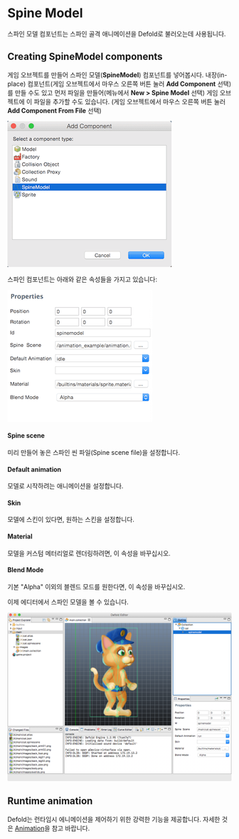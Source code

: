 # Spine Model
스파인 모델 컴포넌트는 스파인 골격 애니메이션을 Defold로 불러오는데 사용됩니다.

## Creating SpineModel components
게임 오브젝트를 만들어 스파인 모델(**SpineModel**) 컴포넌트를 넣어봅시다. 내장(in-place) 컴포넌트(게임 오브젝트에서 마우스 오른쪽 버튼 눌러 **Add Component** 선택)를 만들 수도 있고 먼저 파일을 만들어(메뉴에서 **New > Spine Model** 선택) 게임 오브젝트에 이 파일을 추가할 수도 있습니다. (게임 오브젝트에서 마우스 오른쪽 버튼 눌러 **Add Component From File** 선택)

![Add component](images/spinemodel/spine_add_component.png)

스파인 컴포넌트는 아래와 같은 속성들을 가지고 있습니다:

![Spine model properties](images/spinemodel/spine_model_properties.png)

#### Spine scene
미리 만들어 놓은 스파인 씬 파일(Spine scene file)을 설정합니다.

#### Default animation
모델로 시작하려는 애니메이션을 설정합니다.

#### Skin
모델에 스킨이 있다면, 원하는 스킨을 설정합니다.

#### Material
모델을 커스텀 메터리얼로 렌더링하려면, 이 속성을 바꾸십시오.

#### Blend Mode
기본 "Alpha" 이외의 블렌드 모드를 원한다면, 이 속성을 바꾸십시오.

이제 에디터에서 스파인 모델을 볼 수 있습니다.

![Spine model in editor](images/spinemodel/spine_model_defold.png)

## Runtime animation
Defold는 런타임시 에니메이션을 제어하기 위한 강력한 기능을 제공합니다. 자세한 것은 [Animation](/manuals/animation)을 참고 바랍니다.